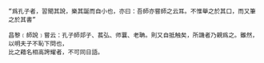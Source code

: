     “爲孔子者，習聞其說，樂其誕而自小也，亦曰：吾師亦嘗師之云耳。不惟舉之於其口，而又筆之於其書”
    
    昌黎﹝師說﹞嘗云：孔子師郯子、萇弘、师蘘、老聃。則又自抵触矣，所譏者乃親爲之。雖然，以明夫子不恥下問也，
    比之藉名相高誇耀者，不可同日語。
